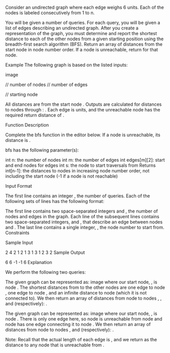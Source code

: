 Consider an undirected graph where each edge weighs 6 units. Each of the nodes is labeled consecutively from 1 to n.

You will be given a number of queries. For each query, you will be given a list of edges describing an undirected graph. After you create a representation of the graph, you must determine and report the shortest distance to each of the other nodes from a given starting position using the breadth-first search algorithm (BFS). Return an array of distances from the start node in node number order. If a node is unreachable, return  for that node.

Example
The following graph is based on the listed inputs:

image

 // number of nodes
 // number of edges

 // starting node

All distances are from the start node . Outputs are calculated for distances to nodes  through : . Each edge is  units, and the unreachable node  has the required return distance of .

Function Description

Complete the bfs function in the editor below. If a node is unreachable, its distance is .

bfs has the following parameter(s):

int n: the number of nodes
int m: the number of edges
int edges[m][2]: start and end nodes for edges
int s: the node to start traversals from
Returns
int[n-1]: the distances to nodes in increasing node number order, not including the start node (-1 if a node is not reachable)

Input Format

The first line contains an integer , the number of queries. Each of the following  sets of lines has the following format:

The first line contains two space-separated integers  and , the number of nodes and edges in the graph.
Each line  of the  subsequent lines contains two space-separated integers,  and , that describe an edge between nodes  and .
The last line contains a single integer, , the node number to start from.
Constraints

Sample Input

2
4 2
1 2
1 3
1
3 1
2 3
2
Sample Output

6 6 -1
-1 6
Explanation

We perform the following two queries:

The given graph can be represented as:
image
where our start node, , is node . The shortest distances from  to the other nodes are one edge to node , one edge to node , and an infinite distance to node  (which it is not connected to). We then return an array of distances from node  to nodes , , and  (respectively): .

The given graph can be represented as:
image
where our start node, , is node . There is only one edge here, so node  is unreachable from node  and node  has one edge connecting it to node . We then return an array of distances from node  to nodes , and  (respectively): .

Note: Recall that the actual length of each edge is , and we return  as the distance to any node that is unreachable from .
